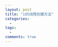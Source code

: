 ```yaml
---
layout: post
title: "iOS线程创建方法"
categories:
  - 
tags:
  - 
comments: true
---
```




<!-- more -->



